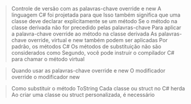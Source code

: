 > Controle de versão com as palavras-chave override e new
A linguagem C# foi projetada para que 
Isso também significa que uma classe deve declarar explicitamente se um método 
  Se o método na classe derivada não for precedido pelas palavras-chave
  Para aplicar a palavra-chave override ao método na classe derivada
  As palavras-chave override, virtual e new também podem ser aplicadas 
Por padrão, os métodos C# 
                          Os métodos de substituição não são considerados como 
Segundo, você pode instruir o compilador C# para chamar o método virtual

> Quando usar as palavras-chave override e new
O modificador override
o modificador new

> Como substituir o método ToString
Cada classe ou struct no C# herda 
Ao criar uma classe ou struct personalizada, é necessário 